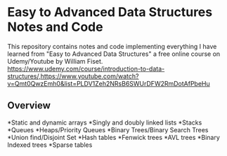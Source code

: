 # Easy to Advanced Data Structures Notes and Code
This repository contains notes and code implementing everything I have learned from "Easy to Advanced Data Structures" a free online course on Udemy/Youtube by William Fiset. https://www.udemy.com/course/introduction-to-data-structures/,https://www.youtube.com/watch?v=Qmt0QwzEmh0&list=PLDV1Zeh2NRsB6SWUrDFW2RmDotAfPbeHu

## Overview
*Static and dynamic arrays
*Singly and doubly linked lists
*Stacks
*Queues
*Heaps/Priority Queues
*Binary Trees/Binary Search Trees
*Union find/Disjoint Set
*Hash tables
*Fenwick trees
*AVL trees
*Binary Indexed trees
*Sparse tables
